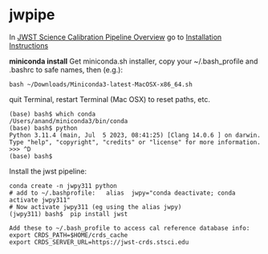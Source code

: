 # jwpipe


In 
[JWST Science Calibration Pipeline Overview](https://jwst-docs.stsci.edu/jwst-science-calibration-pipeline-overview) go to [Installation Instructions](https://jwst-pipeline.readthedocs.io/en/stable/)

**miniconda install** Get miniconda.sh installer, copy your ~/.bash_profile and .bashrc to safe names, then (e.g.):

	bash ~/Downloads/Miniconda3-latest-MacOSX-x86_64.sh
	
quit Terminal, restart Terminal (Mac OSX) to reset paths, etc.

	(base) bash$ which conda
	/Users/anand/miniconda3/bin/conda
	(base) bash$ python
	Python 3.11.4 (main, Jul  5 2023, 08:41:25) [Clang 14.0.6 ] on darwin. 
	Type "help", "copyright", "credits" or "license" for more information.
	>>> ^D
	(base) bash$

Install the jwst pipeline:

	conda create -n jwpy311 python
	# add to ~/.bashprofile:   alias  jwpy="conda deactivate; conda activate jwpy311"
	# Now activate jwpy311 (eg using the alias jwpy)
	(jwpy311) bash$  pip install jwst
	
	Add these to ~/.bash_profile to access cal reference database info:
	export CRDS_PATH=$HOME/crds_cache
	export CRDS_SERVER_URL=https://jwst-crds.stsci.edu